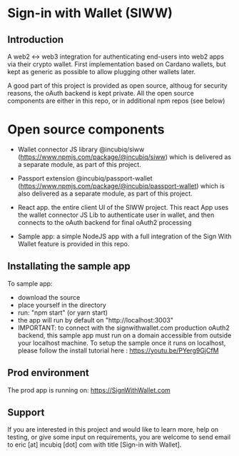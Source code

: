 # Sign-in with Wallet (SIWW)

## Introduction

A web2 <-> web3 integration for authenticating end-users into web2 apps via their crypto wallet. First implementation based on Cardano wallets, but kept as generic as possible to allow plugging other wallets later.

A good part of this project is provided as open source, althoug for security reasons, the oAuth backend is kept private. All the open source components are either in this repo, or in additional npm repos (see below)

# Open source components

 - Wallet connector JS library @incubiq/siww (https://www.npmjs.com/package/@incubiq/siww) which is delivered as a separate module, as part of this project.

 - Passport extension @incubiq/passport-wallet (https://www.npmjs.com/package/@incubiq/passport-wallet) which is also delivered as a separate module, as part of this project.

 - React app. the entire client UI of the SIWW project. This react App uses the wallet connector JS Lib to authenticate user in wallet, and then connects to the oAuth backend for final oAuth2 processing

 - Sample app: a simple NodeJS app with a full integration of the Sign With Wallet feature is provided in this repo. 

## Installating the sample app 

To sample app:
 - download the source
 - place yourself in the directory
 - run: "npm start" (or yarn start)
 - the app will run by default on "http://localhost:3003"
 - IMPORTANT: to connect with the signwithwallet.com production oAuth2 backend, this sample app must run on a domain accessible from outside your localhost machine. To setup the sample once it runs on localhost, please follow the install tutorial here : https://youtu.be/PYerg9GjCfM 

## Prod environment

The prod app is running on: https://SignWithWallet.com

## Support

If you are interested in this project and would like to learn more, help on testing, or give some input on requirements, you are welcome to send email to eric [at] incubiq [dot] com with title [Sign-in with Wallet].